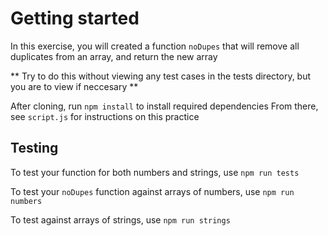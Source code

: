 # Getting started

In this exercise, you will created a function `noDupes` that will remove all duplicates from an array, and return the new array

** Try to do this without viewing any test cases in the tests directory, but you are to view if neccesary **

After cloning, run `npm install` to install required dependencies
From there, see `script.js` for instructions on this practice

## Testing

To test your function for both numbers and strings, use `npm run tests`

To test your `noDupes` function against arrays of numbers, use `npm run numbers`

To test against arrays of strings, use `npm run strings`

